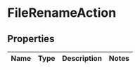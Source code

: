 
# FileRenameAction

## Properties
Name | Type | Description | Notes
------------ | ------------- | ------------- | -------------



